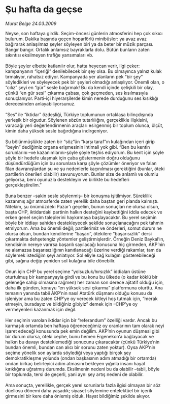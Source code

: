 # Şu hafta da geçse

*Murat Belge 24.03.2009*

<div class="taraf_structure_2col_1zq">
<div class="margen_n">



 <p>Neyse, son haftaya girdik. Seçim-öncesi günlerin atmosferini hep çok sıkıcı bulurum. Dakika başında geçen hoparlörlü minibüsler: ya avaz avaz bağırarak anlaşılmaz şeyler söyleyen biri ya da beter bir müzik parçası. Bangır bangır. Ortalık anlamsız bayraklarla dolu. Bütün bunların zaten sıkıntısı eksilmeyen trafiğe yansımaları vb. <br/><br/>Böyle şeyler elbette katlanılır olur, hatta heyecan verir, ilgi çeker: kampanyanın “içeriği” denilebilecek bir şey olsa. Bu olmayınca yalnız kulak tırmalıyor, rahatsız ediyor. Kampanyada yer alanların pek “bir şey” söyledikleri ve söyleyecek pek bir şeyleri olmadığı anlaşılıyor. Önemli olan, o “cılız” şeyi en “gür” sesle bağırmak! Bu da kendi içinde çelişkili bir olay, çünkü “en gür sesi” çıkarma çabası, çok geçmeden, ses kısılmasıyla sonuçlanıyor. Parti-içi hiyerarşilerde kimin nerede durduğunu ses kısıklığı derecesinden anlayabiliyorsunuz. <br/><br/>“Ses” ile “iktidar” özdeşliği, Türkiye toplumunun ortaklaşa bilinçdışında yerleşik bir olgudur. Söylenen sözün tutarlılığını, gerçeklikle ilişkisini, varacağı yeri değerlendirmenin araçları esirgenmiş bir toplum olunca, ölçüt, kimin daha yüksek sesle bağırdığına indirgeniyor. <br/><br/>Şu bölünmüşlükte zaten bir “söz”ün “karşı taraf”ın kulağından içeri girip “beyin” dediğimiz organa erişmesinin ihtimali yok gibi. “Ben bu kentin sorunlarını –ve kazanımlarını-şöyle şöyle teşhis ediyorum. Bu kent için şöyle şöyle bir hedefe ulaşmak için çaba göstermenin doğru olduğunu düşündürdüğüm için bu sorunlara karşı şöyle çözümler öneriyor ve falan filan davranışlardan şu ve şu nedenlerle kaçınılması gerektiğini (bunlar, öteki partilerin önerileri olabilir) savunuyorum. Bunlar size de anlamlı ve olumlu geliyorsa, beni oyunuzla destekleyin ve birlikte bu hedefleri gerçekleştirelim.” <br/><br/>Buna benzer –sakin sesle söylenmiş- bir konuşma işitilmiyor. Süreklilik kazanmış ağır atmosferde zaten yerellik daha baştan geri planda kalmıştı. Nitekim, şu önümüzdeki Pazar’ı geçelim, bunun sonuçları ne olursa olsun, başta CHP, iktidardaki partinin halkın desteğini kaybettiğini iddia edecek ve erken genel seçim taleplerini haykırmaya başlayacaktır. Bu yerel seçimin böyle bir iddiayı sahiden destekleyecek şekilde sonuçlanacağını pek tahmin etmiyorum. Ama bu önemli değil; partilerimiz ve önderleri, somut durum ne olursa olsun, bundan kendilerine “başarı”, ötekilere “başarısızlık” dersi çıkarmakta dehşetengiz yöntemler geliştirmişlerdir. Örneğin Deniz Baykal’ın, kendisinin nereye varırsa başarılı sayılacağı konusuna hiç girmeden, AKP’nin ne alamazsa başarısızlığının kanıtlanacağı üzerine verdiği rakamlar, tam da söylemek istediğim şeyi anlatıyor. Sol eliyle sağ kulağını gösterebileceği gibi, sağına değip yeniden sol kulağına bile dönebilir. <br/><br/>Onun için CHP bu yerel seçime “yolsuzluk/hırsızlık” iddiaları üstüne oturtulmuş bir kampanyayla girdi ve bu konu bu ülkede (o kadar köklü bir geleneğe sahip olmasına rağmen) her zaman son derece ajitatif olduğu için, daha ilk günden, konuyu “en yüksek sesi çıkarma” platformuna oturttu. Ana temanın yanında tabii AKP’nin nasıl Atatürk düşmanı olduğu konusu da işleniyor ama bu zaten CHP’ye oy verecek kitleyi hoş tutmak için, “merak etmeyin, buradayız ve bildiğiniz gibiyiz” demek için –CHP’ye oy vermeyenleri kazanmak için değil. <br/><br/>Her seçimin varolan iktidar için bir “referandum” özelliği vardır. Ancak bu karmaşık ortamda ben haftaya öğreneceğimiz oy oranlarının tam olarak neyi işaret edeceği konusunda pek emin değilim. AKP’nin oyunun düşmesi gibi bir durum olursa, öteki cephe, bunu hemen Ergenekon’a bağlayacak ve halkın bu davayı desteklemediği sonucunu çıkaracaktır (çünkü Türkiye’nin bundan önemli, bundan can alıcı bir sorunu zaten yoktur). Oysa AKP’nin seçime yönelik son aylarda söylediği veya yaptığı birçok şey demokratikleşme yolunda (ondan başkasının adım atmadığı bir ortamda) ondan birkaç belirleyici adım atmasını bekleyen yığınla insanı hayal kırıklığına uğratmış durumda. Eksilmenin nedeni bu da olabilir –tabii, böyle bir toplumda, tersi de geçerli, yani aynı şey artış nedeni de olabilir. <br/><br/>Ama sonuçta, yerellikle, gerçek yerel sorunlarla fazla ilgisi olmayan bir söz düellosu dönemi daha yaşadık; siyaset söylemine entelektüel bir içerik girmesini bir kere daha önlemiş olduk. Hayat bildiğimiz şekilde akıyor.</p>

<br/>


<div id="taraf_not">
</div>

</div>


</div>
